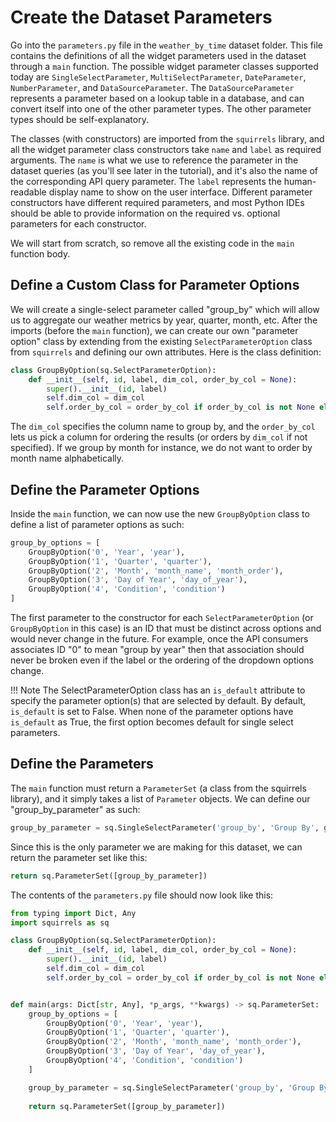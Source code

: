 # Create the Dataset Parameters

Go into the `parameters.py` file in the `weather_by_time` dataset folder. This file contains the definitions of all the widget parameters used in the dataset through a `main` function. The possible widget parameter classes supported today are `SingleSelectParameter`, `MultiSelectParameter`, `DateParameter`, `NumberParameter`, and `DataSourceParameter`. The `DataSourceParameter` represents a parameter based on a lookup table in a database, and can convert itself into one of the other parameter types. The other parameter types should be self-explanatory.

The classes (with constructors) are imported from the `squirrels` library, and all the widget parameter class constructors take `name` and `label` as required arguments. The `name` is what we use to reference the parameter in the dataset queries (as you'll see later in the tutorial), and it's also the name of the corresponding API query parameter. The `label` represents the human-readable display name to show on the user interface. Different parameter constructors have different required parameters, and most Python IDEs should be able to provide information on the required vs. optional parameters for each constructor.

We will start from scratch, so remove all the existing code in the `main` function body.

## Define a Custom Class for Parameter Options

We will create a single-select parameter called "group_by" which will allow us to aggregate our weather metrics by year, quarter, month, etc. After the imports (before the `main` function), we can create our own "parameter option" class by extending from the existing `SelectParameterOption` class from `squirrels` and defining our own attributes. Here is the class definition:

```python
class GroupByOption(sq.SelectParameterOption):
    def __init__(self, id, label, dim_col, order_by_col = None):
        super().__init__(id, label)
        self.dim_col = dim_col
        self.order_by_col = order_by_col if order_by_col is not None else dim_col
```

The `dim_col` specifies the column name to group by, and the `order_by_col` lets us pick a column for ordering the results (or orders by `dim_col` if not specified). If we group by month for instance, we do not want to order by month name alphabetically.

## Define the Parameter Options

Inside the `main` function, we can now use the new `GroupByOption` class to define a list of parameter options as such:

```python
group_by_options = [
    GroupByOption('0', 'Year', 'year'),
    GroupByOption('1', 'Quarter', 'quarter'),
    GroupByOption('2', 'Month', 'month_name', 'month_order'),
    GroupByOption('3', 'Day of Year', 'day_of_year'),
    GroupByOption('4', 'Condition', 'condition')
]
```

The first parameter to the constructor for each `SelectParameterOption` (or `GroupByOption` in this case) is an ID that must be distinct across options and would never change in the future. For example, once the API consumers associates ID "0" to mean "group by year" then that association should never be broken even if the label or the ordering of the dropdown options change.

!!! Note
    The SelectParameterOption class has an `is_default` attribute to specify the parameter option(s) that are selected by default. By default, `is_default` is set to False. When none of the parameter options have `is_default` as True, the first option becomes default for single select parameters.

## Define the Parameters

The `main` function must return a `ParameterSet` (a class from the squirrels library), and it simply takes a list of `Parameter` objects. We can define our "group_by_parameter" as such:

```python
group_by_parameter = sq.SingleSelectParameter('group_by', 'Group By', group_by_options)
```

Since this is the only parameter we are making for this dataset, we can return the parameter set like this:

```python
return sq.ParameterSet([group_by_parameter])
```

The contents of the `parameters.py` file should now look like this:

```python
from typing import Dict, Any
import squirrels as sq

class GroupByOption(sq.SelectParameterOption):
    def __init__(self, id, label, dim_col, order_by_col = None):
        super().__init__(id, label)
        self.dim_col = dim_col
        self.order_by_col = order_by_col if order_by_col is not None else dim_col


def main(args: Dict[str, Any], *p_args, **kwargs) -> sq.ParameterSet:
    group_by_options = [
        GroupByOption('0', 'Year', 'year'),
        GroupByOption('1', 'Quarter', 'quarter'),
        GroupByOption('2', 'Month', 'month_name', 'month_order'),
        GroupByOption('3', 'Day of Year', 'day_of_year'),
        GroupByOption('4', 'Condition', 'condition')
    ]

    group_by_parameter = sq.SingleSelectParameter('group_by', 'Group By', group_by_options)
    
    return sq.ParameterSet([group_by_parameter])
```
